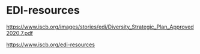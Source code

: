 # EDI-resources

https://www.iscb.org/images/stories/edi/Diversity_Strategic_Plan_Approved2020.7.pdf

https://www.iscb.org/edi-resources
